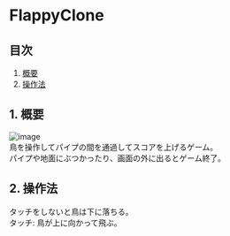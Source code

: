 # FlappyClone

## 目次
1. [概要](#1-概要)
2. [操作法](#2-操作法)

## 1. 概要
![image](https://user-images.githubusercontent.com/53047744/172544539-d1591a9f-1f8d-451f-a8ca-e4ff38c4a807.png)  
鳥を操作してパイプの間を通過してスコアを上げるゲーム。  
パイプや地面にぶつかったり、画面の外に出るとゲーム終了。  

## 2. 操作法
タッチをしないと鳥は下に落ちる。  
タッチ: 鳥が上に向かって飛ぶ。  
